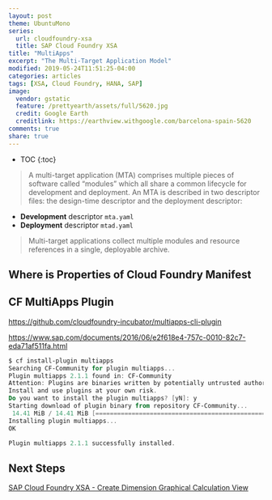 ```yaml
---
layout: post
theme: UbuntuMono
series:
  url: cloudfoundry-xsa
  title: SAP Cloud Foundry XSA
title: "MultiApps"
excerpt: "The Multi-Target Application Model"
modified: 2019-05-24T11:51:25-04:00
categories: articles
tags: [XSA, Cloud Foundry, HANA, SAP]
image:
  vendor: gstatic
  feature: /prettyearth/assets/full/5620.jpg
  credit: Google Earth
  creditlink: https://earthview.withgoogle.com/barcelona-spain-5620
comments: true
share: true
---
```


* TOC
{:toc}

> A multi-target application (MTA) comprises multiple pieces of software called “modules” which all share a common lifecycle for development and deployment. An MTA is described in two descriptor files: the design-time descriptor and the deployment descriptor:
>
* **Development** descriptor `mta.yaml`
* **Deployment** descriptor `mtad.yaml`
>
> Multi-target applications collect multiple modules and resource references in a single, deployable archive.

## Where is Properties of Cloud Foundry Manifest

## CF MultiApps Plugin

https://github.com/cloudfoundry-incubator/multiapps-cli-plugin

https://www.sap.com/documents/2016/06/e2f618e4-757c-0010-82c7-eda71af511fa.html

```powershell
$ cf install-plugin multiapps
Searching CF-Community for plugin multiapps...
Plugin multiapps 2.1.1 found in: CF-Community
Attention: Plugins are binaries written by potentially untrusted authors.
Install and use plugins at your own risk.
Do you want to install the plugin multiapps? [yN]: y
Starting download of plugin binary from repository CF-Community...
 14.41 MiB / 14.41 MiB [=======================================================================================================================================================================] 100.00% 6s
Installing plugin multiapps...
OK

Plugin multiapps 2.1.1 successfully installed.
```

## Next Steps

[SAP Cloud Foundry XSA - Create Dimension Graphical Calculation View](/articles/sap-cloydfoundry-xsa-dimension-calculation-view/)